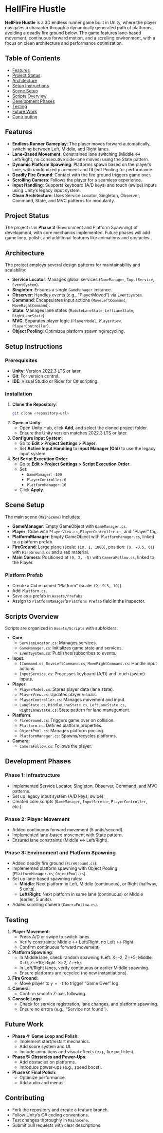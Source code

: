 # HellFire Hustle

**HellFire Hustle** is a 3D endless runner game built in Unity, where the player navigates a character through a dynamically generated path of platforms, avoiding a deadly fire ground below. The game features lane-based movement, continuous forward motion, and a scrolling environment, with a focus on clean architecture and performance optimization.

## Table of Contents
- [Features](#features)
- [Project Status](#project-status)
- [Architecture](#architecture)
- [Setup Instructions](#setup-instructions)
- [Scene Setup](#scene-setup)
- [Scripts Overview](#scripts-overview)
- [Development Phases](#development-phases)
- [Testing](#testing)
- [Future Work](#future-work)
- [Contributing](#contributing)

## Features
- **Endless Runner Gameplay**: The player moves forward automatically, switching between Left, Middle, and Right lanes.
- **Lane-Based Movement**: Constrained lane switching (Middle ↔ Left/Right, no consecutive side-lane moves) using the State pattern.
- **Dynamic Platform Spawning**: Platforms spawn based on the player’s lane, with randomized placement and Object Pooling for performance.
- **Deadly Fire Ground**: Contact with the fire ground triggers game over.
- **Scrolling Camera**: Follows the player for a seamless experience.
- **Input Handling**: Supports keyboard (A/D keys) and touch (swipe) inputs using Unity’s legacy input system.
- **Clean Architecture**: Uses Service Locator, Singleton, Observer, Command, State, and MVC patterns for modularity.

## Project Status
The project is in **Phase 3** (Environment and Platform Spawning) of development, with core mechanics implemented. Future phases will add game loop, polish, and additional features like animations and obstacles.

## Architecture
The project employs several design patterns for maintainability and scalability:
- **Service Locator**: Manages global services (`GameManager`, `InputService`, `EventSystem`).
- **Singleton**: Ensures a single `GameManager` instance.
- **Observer**: Handles events (e.g., “PlayerMoved”) via `EventSystem`.
- **Command**: Encapsulates input actions (`MoveLeftCommand`, `MoveRightCommand`).
- **State**: Manages lane states (`MiddleLaneState`, `LeftLaneState`, `RightLaneState`).
- **MVC**: Separates player logic (`PlayerModel`, `PlayerView`, `PlayerController`).
- **Object Pooling**: Optimizes platform spawning/recycling.

## Setup Instructions
### Prerequisites
- **Unity**: Version 2022.3 LTS or later.
- **Git**: For version control.
- **IDE**: Visual Studio or Rider for C# scripting.

### Installation
1. **Clone the Repository**:
   ```bash
   git clone <repository-url>
   ```
2. **Open in Unity**:
   - Open Unity Hub, click **Add**, and select the cloned project folder.
   - Ensure the Unity version matches 2022.3 LTS or later.
3. **Configure Input System**:
   - Go to **Edit > Project Settings > Player**.
   - Set **Active Input Handling** to **Input Manager (Old)** to use the legacy input system.
4. **Set Script Execution Order**:
   - Go to **Edit > Project Settings > Script Execution Order**.
   - Set:
     - `GameManager`: `-100`
     - `PlayerController`: `0`
     - `PlatformManager`: `10`
   - Click **Apply**.

## Scene Setup
The main scene (`MainScene`) includes:
- **GameManager**: Empty GameObject with `GameManager.cs`.
- **Player**: Cube with `PlayerView.cs`, `PlayerController.cs`, and “Player” tag.
- **PlatformManager**: Empty GameObject with `PlatformManager.cs`, linked to a platform prefab.
- **FireGround**: Large plane (scale: `(10, 1, 1000)`, position: `(0, -0.5, 0)`) with `FireGround.cs` and a red material.
- **Main Camera**: Positioned at `(0, 2, -5)` with `CameraFollow.cs`, linked to the Player.

### Platform Prefab
- Create a Cube named “Platform” (scale: `(2, 0.5, 10)`).
- Add `Platform.cs`.
- Save as a prefab in `Assets/Prefabs`.
- Assign to `PlatformManager`’s `Platform Prefab` field in the Inspector.

## Scripts Overview
Scripts are organized in `Assets/Scripts` with subfolders:
- **Core**:
  - `ServiceLocator.cs`: Manages services.
  - `GameManager.cs`: Initializes game state and services.
  - `EventSystem.cs`: Publishes/subscribes to events.
- **Input**:
  - `ICommand.cs`, `MoveLeftCommand.cs`, `MoveRightCommand.cs`: Handle input actions.
  - `InputService.cs`: Processes keyboard (A/D) and touch (swipe) inputs.
- **Player**:
  - `PlayerModel.cs`: Stores player data (lane state).
  - `PlayerView.cs`: Updates player visuals.
  - `PlayerController.cs`: Manages movement and input.
  - `LaneState.cs`, `MiddleLaneState.cs`, `LeftLaneState.cs`, `RightLaneState.cs`: State pattern for lane management.
- **Platform**:
  - `FireGround.cs`: Triggers game over on collision.
  - `Platform.cs`: Defines platform properties.
  - `ObjectPool.cs`: Manages platform pooling.
  - `PlatformManager.cs`: Spawns/recycles platforms.
- **Camera**:
  - `CameraFollow.cs`: Follows the player.

## Development Phases
### Phase 1: Infrastructure
- Implemented Service Locator, Singleton, Observer, Command, and MVC patterns.
- Set up legacy input system (A/D keys, swipe).
- Created core scripts (`GameManager`, `InputService`, `PlayerController`, etc.).

### Phase 2: Player Movement
- Added continuous forward movement (5 units/second).
- Implemented lane-based movement with State pattern.
- Ensured lane constraints (Middle ↔ Left/Right).

### Phase 3: Environment and Platform Spawning
- Added deadly fire ground (`FireGround.cs`).
- Implemented platform spawning with Object Pooling (`PlatformManager.cs`, `ObjectPool.cs`).
- Set up lane-based spawning rules:
  - **Middle**: Next platform in Left, Middle (continuous), or Right (halfway, 5 units).
  - **Left/Right**: Next platform in same lane (continuous) or Middle (earlier, 5 units).
- Added scrolling camera (`CameraFollow.cs`).

## Testing
1. **Player Movement**:
   - Press A/D or swipe to switch lanes.
   - Verify constraints: Middle ↔ Left/Right, no Left ↔ Right.
   - Confirm continuous forward movement.
2. **Platform Spawning**:
   - In Middle lane, check random spawning (Left: X=-2, Z=+5; Middle: X=0, Z=+10; Right: X=2, Z=+5).
   - In Left/Right lanes, verify continuous or earlier Middle spawning.
   - Ensure platforms are recycled (no new instantiations).
3. **Fire Ground**:
   - Move player to `y = -1` to trigger “Game Over” log.
4. **Camera**:
   - Confirm smooth Z-axis following.
5. **Console Logs**:
   - Check for service registration, lane changes, and platform spawning.
   - Ensure no errors (e.g., “Service not found”).

## Future Work
- **Phase 4: Game Loop and Polish**:
  - Implement start/restart mechanics.
  - Add score system and UI.
  - Include animations and visual effects (e.g., fire particles).
- **Phase 5: Obstacles and Power-Ups**:
  - Add obstacles on platforms.
  - Introduce power-ups (e.g., speed boost).
- **Phase 6: Final Polish**:
  - Optimize performance.
  - Add audio and menus.

## Contributing
- Fork the repository and create a feature branch.
- Follow Unity’s C# coding conventions.
- Test changes thoroughly in `MainScene`.
- Submit pull requests with clear descriptions.